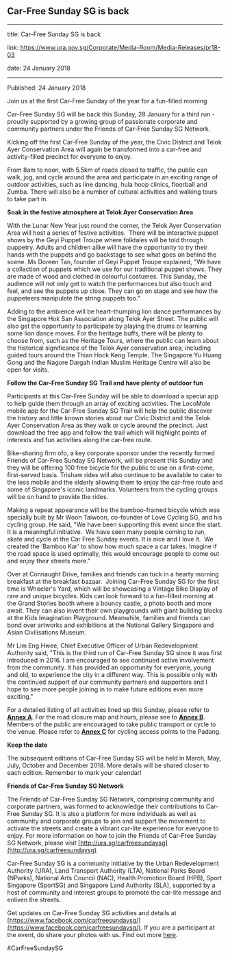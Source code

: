 ## Car-Free Sunday SG is back

---

title: Car-Free Sunday SG is back

link: https://www.ura.gov.sg/Corporate/Media-Room/Media-Releases/pr18-03

date: 24 January 2018

---

Published: 24 January 2018

Join us at the first Car-Free Sunday of the year for a fun-filled morning

Car-Free Sunday SG will be back this Sunday, 28 January for a third run - proudly supported by a growing group of passionate corporate and community partners under the Friends of Car-Free Sunday SG Network.

Kicking off the first Car-Free Sunday of the year, the Civic District and Telok Ayer Conservation Area will again be transformed into a car-free and activity-filled precinct for everyone to enjoy.

From 8am to noon, with 5.5km of roads closed to traffic, the public can walk, jog, and cycle around the area and participate in an exciting range of outdoor activities, such as line dancing, hula hoop clinics, floorball and Zumba. There will also be a number of cultural activities and walking tours to take part in.

**Soak in the festive atmosphere at Telok Ayer Conservation Area**

With the Lunar New Year just round the corner, the Telok Ayer Conservation Area will host a series of festive activities.  There will be interactive puppet shows by the Geyi Puppet Troupe where folktales will be told through puppetry. Adults and children alike will have the opportunity to try their hands with the puppets and go backstage to see what goes on behind the scene. Ms Doreen Tan, founder of Geyi Puppet Troupe explained, "We have a collection of puppets which we use for our traditional puppet shows. They are made of wood and clothed in colourful costumes. This Sunday, the audience will not only get to watch the performances but also touch and feel, and see the puppets up close. They can go on stage and see how the puppeteers manipulate the string puppets too."

Adding to the ambience will be heart-thumping lion dance performances by the Singapore Hok San Association along Telok Ayer Street. The public will also get the opportunity to participate by playing the drums or learning some lion dance moves. For the heritage buffs, there will be plenty to choose from, such as the Heritage Tours, where the public can learn about the historical significance of the Telok Ayer conservation area, including guided tours around the Thian Hock Keng Temple. The Singapore Yu Huang Gong and the Nagore Dargah Indian Muslim Heritage Centre will also be open for visits.

**Follow the Car-Free Sunday SG Trail and have plenty of outdoor fun**

Participants at this Car-Free Sunday will be able to download a special app to help guide them through an array of exciting activities. The LocoMole mobile app for the Car-Free Sunday SG Trail will help the public discover the history and little known stories about our Civic District and the Telok Ayer Conservation Area as they walk or cycle around the precinct. Just download the free app and follow the trail which will highlight points of interests and fun activities along the car-free route.

Bike-sharing firm ofo, a key corporate sponsor under the recently formed Friends of Car-Free Sunday SG Network, will be present this Sunday and they will be offering 100 free bicycle for the public to use on a first-come, first-served basis. Trishaw rides will also continue to be available to cater to the less mobile and the elderly allowing them to enjoy the car-free route and some of Singapore's iconic landmarks. Volunteers from the cycling groups will be on hand to provide the rides.

Making a repeat appearance will be the bamboo-framed bicycle which was specially built by Mr Woon Taiwoon, co-founder of Love Cycling SG, and his cycling group. He said, "We have been supporting this event since the start. It is a meaningful initiative.  We have seen many people coming to run, skate and cycle at the Car Free Sunday events. It is nice and I love it.  We created the ‘Bamboo Kar' to show how much space a car takes. Imagine if the road space is used optimally, this would encourage people to come out and enjoy their streets more."

Over at Connaught Drive, families and friends can tuck in a hearty morning breakfast at the breakfast bazaar.  Joining Car-Free Sunday SG for the first time is Wheeler's Yard, which will be showcasing a Vintage Bike Display of rare and unique bicycles. Kids can look forward to a fun-filled morning at the Grand Stories booth where a bouncy castle, a photo booth and more await. They can also invent their own playgrounds with giant building blocks at the Kids Imagination Playground. Meanwhile, families and friends can bond over artworks and exhibitions at the National Gallery Singapore and Asian Civilisations Museum.

Mr Lim Eng Hwee, Chief Executive Officer of Urban Redevelopment Authority said, "This is the third run of Car-Free Sunday SG since it was first introduced in 2016. I am encouraged to see continued active involvement from the community. It has provided an opportunity for everyone, young and old, to experience the city in a different way. This is possible only with the continued support of our community partners and supporters and I hope to see more people joining in to make future editions even more exciting."

For a detailed listing of all activities lined up this Sunday, please refer to **[Annex A](<https://www.ura.gov.sg/-/media/Corporate/Media-Room/2018/Jan/pr18-03a(2).pdf>)**. For the road closure map and hours, please see to **[Annex B](https://www.ura.gov.sg/-/media/Corporate/Media-Room/2018/Jan/pr18-03b.pdf)**. Members of the public are encouraged to take public transport or cycle to the venue. Please refer to **[Annex C](https://www.ura.gov.sg/-/media/Corporate/Media-Room/2018/Jan/pr18-03c.pdf)** for cycling access points to the Padang.

**Keep the date**

The subsequent editions of Car-Free Sunday SG will be held in March, May, July, October and December 2018. More details will be shared closer to each edition. Remember to mark your calendar!

**Friends of Car-Free Sunday SG Network**

The Friends of Car-Free Sunday SG Network, comprising community and corporate partners, was formed to acknowledge their contributions to Car-Free Sunday SG. It is also a platform for more individuals as well as community and corporate groups to join and support the movement to activate the streets and create a vibrant car-lite experience for everyone to enjoy. For more information on how to join the Friends of Car-Free Sunday SG Network, please visit [http://ura.sg/carfreesundaysg](http://ura.sg/carfreesundaysg)

Car-Free Sunday SG is a community initiative by the Urban Redevelopment Authority (URA), Land Transport Authority (LTA), National Parks Board (NParks), National Arts Council (NAC), Health Promotion Board (HPB), Sport Singapore (SportSG) and Singapore Land Authority (SLA), supported by a host of community and interest groups to promote the car-lite message and enliven the streets.

Get updates on Car-Free Sunday SG activities and details at [https://www.facebook.com/carfreesundaysg/](https://www.facebook.com/carfreesundaysg/). If you are a participant at the event, do share your photos with us. Find out more [here](https://www.ura.gov.sg/Corporate/Get-Involved/Go-Car-Lite/Car-Free-Sunday/CFS/About-CFS).

#CarFreeSundaySG
